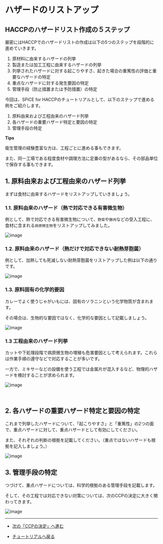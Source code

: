 # ハザードのリストアップ


## HACCPのハザードリスト作成の５ステップ

厳密にはHACCPでのハザードリストの作成は以下の5つのステップを段階的に進めていきます。

1. 原材料に由来するハザードの列挙
1. 製造または加工工程に由来するハザードの列挙
1. 列挙されたハザードに対する起こりやすさ、起きた場合の重篤性の評価と重要なハザードの特定
1. 重点なハザードに対する発生要因の特定
1. 管理手段（防止措置または予防措置）の特定

今回は、SPiCE for HACCPのチュートリアルとして、以下のステップで進める例をご紹介します。

1. 原料由来および工程由来のハザード列挙
1. 各ハザードの重要ハザード特定と要因の特定
1. 管理手段の特定


**Tips**

衛生管理の経験豊富な方は、工程ごとに進める事もできます。

また、同一工場である程度食材や調理方法に定番の型があるなら、その部品単位で保存する事もできます。

## 1. 原料由来および工程由来のハザード列挙
まずは食材に由来するハザードをリストアップしていきましょう。

### 1.1. 原料由来のハザード（熱で対応できる有害微生物）

例として、熱で対応できる有害微生物について、`野菜`や`豚肉`などの受入工程に、食材に含まれる`病原微生物`をリストアップしてみました。

![image](https://res.cloudinary.com/fam-time/image/upload/v1676255789/SPICE/tutorial0031_xhz99u.png)

### 1.2. 原料由来のハザード（熱だけで対応できない耐熱芽胞菌）

例として、加熱しても死滅しない耐熱芽胞菌をリストアップした例は以下の通りです。

![image](https://res.cloudinary.com/fam-time/image/upload/v1676270900/SPICE/tutorial0032_aksr6b.png)

### 1.3. 原料固有の化学的要因

カレーでよく使うじゃがいもには、固有のソラニンという化学物質が含まれます。

その場合は、生物的な要因ではなく、化学的な要因として記載しましょう。

![image](https://res.cloudinary.com/fam-time/image/upload/v1676258988/SPICE/tutorial0033_hjjbwe.png)

### 1.3 工程由来のハザード列挙

カットや下処理段階で病原微生物の増殖も危害要因として考えられます。これらは作業手順の遵守などで対応することが多いです。

一方で、ミキサーなどの設備を使う工程では金属片が混入するなど、物理的ハザードを検討することが求められます。

![image](https://res.cloudinary.com/fam-time/image/upload/v1676258988/SPICE/tutorial0034_nqdp1n.png)

<br>

## 2. 各ハザードの重要ハザード特定と要因の特定
これまで列挙したハザードについて、「起こりやすさ」と「重篤性」の2つの面で、重点ハザードに対して、重点ハザードとして有効にしてください。

また、それぞれの判断の根拠を記載してください。（重点ではないハザードも根拠を記入しましょう。）

![image](https://res.cloudinary.com/fam-time/image/upload/v1676271206/SPICE/tutorial0035_aq2gdo.png)

## 3. 管理手段の特定
つづけて、重点ハザードについては、科学的根拠のある管理手段を記載します。

そして、その工程では対応できない対策については、次のCCPの決定に大きく関わってきます。

![image](https://res.cloudinary.com/fam-time/image/upload/v1676271351/SPICE/tutorial0036_yjyjlz.png)

---

- [次の「CCPの決定」へ進む](4.md)

- [チュートリアルへ戻る](index.md)